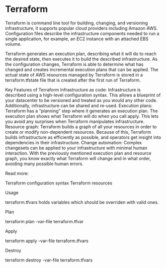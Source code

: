 # Terraform

Terraform is command line tool for building, changing, and versioning infrastructure, it supports popular cloud providers including Amazon AWS. Configuration files describe the infrastructure components needed to run a single application, for example, an EC2 instance with an attached EBS volume.

Terraform generates an execution plan, describing what it will do to reach the desired state, then executes it to build the described infrastructure. As the configuration changes, Terraform is able to determine what has changed and creates incremental execution plans that can be applied. The actual state of AWS resources managed by Terraform is stored in a terraform.tfstate file that is created after the first run of Terraform.

Key Features of Terraform
Infrastructure as code: Infrastructure is described using a high-level configuration syntax. This allows a blueprint of your datacenter to be versioned and treated as you would any other code. Additionally, infrastructure can be shared and re-used.
Execution plans: Terraform has a “planning” step where it generates an execution plan. The execution plan shows what Terraform will do when you call apply. This lets you avoid any surprises when Terraform manipulates infrastructure.
Resource graph: Terraform builds a graph of all your resources in order to create or modify non-dependent resources. Because of this, Terraform builds infrastructure as efficiently as possible, and operators get insight into dependencies in their infrastructure.
Change automation: Complex changesets can be applied to your infrastructure with minimal human interaction. With the previously mentioned execution plan and resource graph, you know exactly what Terraform will change and in what order, avoiding many possible human errors.


Read more:

Terraform configuration syntax
Terraform resources


Usage

terraform.tfvars holds variables which should be overriden with valid ones.

Plan

terraform plan -var-file terraform.tfvar

Apply

terraform apply -var-file terraform.tfvars


Destroy

terraform destroy -var-file terraform.tfvars
